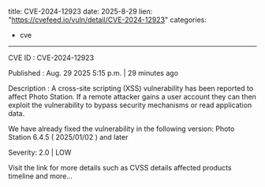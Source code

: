  
title: CVE-2024-12923
date: 2025-8-29
lien: "https://cvefeed.io/vuln/detail/CVE-2024-12923"
categories:
  - cve
---

CVE ID : CVE-2024-12923

Published :  Aug. 29
2025
5:15 p.m. | 29 minutes ago

Description : A cross-site scripting (XSS) vulnerability has been reported to affect Photo Station. If a remote attacker gains a user account
they can then exploit the vulnerability to bypass security mechanisms or read application data.

We have already fixed the vulnerability in the following version:
Photo Station 6.4.5 ( 2025/01/02 ) and later

Severity: 2.0 | LOW

Visit the link for more details
such as CVSS details
affected products
timeline
and more...
